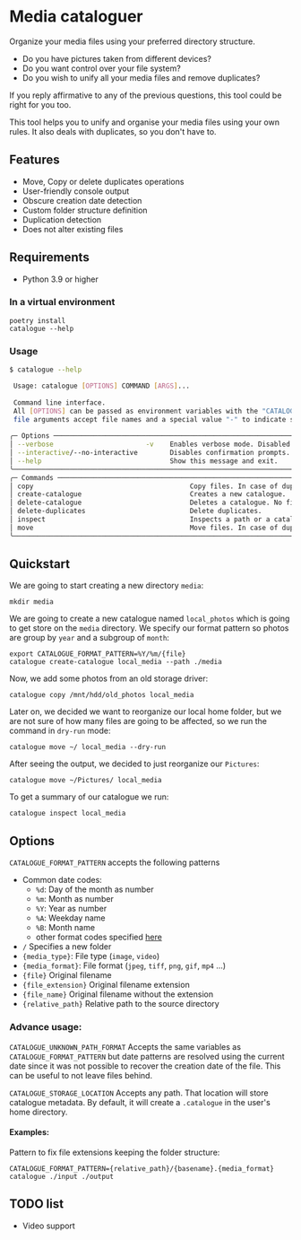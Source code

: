 # Media cataloguer

Organize your media files using your preferred directory structure.

* Do you have pictures taken from different devices? 
* Do you want control over your file system?
* Do you wish to unify all your media files and remove duplicates?

If you reply affirmative to any of the previous questions, this tool could be right for you too.

This tool helps you to unify and organise your media files using your own rules. 
It also deals with duplicates, so you don't have to.


## Features

* Move, Copy or delete duplicates operations
* User-friendly console output
* Obscure creation date detection
* Custom folder structure definition
* Duplication detection
* Does not alter existing files


## Requirements
- Python 3.9 or higher

### In a virtual environment

    poetry install
    catalogue --help


### Usage

```bash
$ catalogue --help

 Usage: catalogue [OPTIONS] COMMAND [ARGS]...                                                                                                                                                
                                                                                                                                                                                             
 Command line interface.                                                                                                                                                                     
 All [OPTIONS] can be passed as environment variables with the "CATALOGUE_" prefix.                                                                                                          
 file arguments accept file names and a special value "-" to indicate stdin or stdout                                                                                                        
                                                                                                                                                                                             
╭─ Options ─────────────────────────────────────────────────────────────────────────────────────────────────────────────────────────────────────────────────────────────────────────────────╮
│ --verbose                       -v    Enables verbose mode. Disabled by default                                                                                                           │
│ --interactive/--no-interactive        Disables confirmation prompts. Enabled by default                                                                                                   │
│ --help                                Show this message and exit.                                                                                                                         │
╰───────────────────────────────────────────────────────────────────────────────────────────────────────────────────────────────────────────────────────────────────────────────────────────╯
╭─ Commands ────────────────────────────────────────────────────────────────────────────────────────────────────────────────────────────────────────────────────────────────────────────────╮
│ copy                                       Copy files. In case of duplicates will take the shortest name.                                                                                 │
│ create-catalogue                           Creates a new catalogue.                                                                                                                       │
│ delete-catalogue                           Deletes a catalogue. No files are affected.                                                                                                    │
│ delete-duplicates                          Delete duplicates.                                                                                                                             │
│ inspect                                    Inspects a path or a catalogue                                                                                                                 │
│ move                                       Move files. In case of duplicates will take the shortest name.                                                                                 │
╰───────────────────────────────────────────────────────────────────────────────────────────────────────────────────────────────────────────────────────────────────────────────────────────╯
```


## Quickstart

We are going to start creating a new directory `media`:

    mkdir media

We are going to create a new catalogue named `local_photos` which is going to get store on the `media` directory.
We specify our format pattern so photos are group by `year` and a subgroup of `month`:

    export CATALOGUE_FORMAT_PATTERN=%Y/%m/{file}
    catalogue create-catalogue local_media --path ./media 


Now, we add some photos from an old storage driver:

    catalogue copy /mnt/hdd/old_photos local_media


Later on, we decided we want to reorganize our local home folder, but we are not sure of how many files are 
going to be affected, so we run the command in `dry-run` mode:

    catalogue move ~/ local_media --dry-run

After seeing the output, we decided to just reorganize our `Pictures`:

    catalogue move ~/Pictures/ local_media


To get a summary of our catalogue we run:

    catalogue inspect local_media


## Options

`CATALOGUE_FORMAT_PATTERN` accepts the following patterns
* Common date codes:
  * `%d`: Day of the month as number
  * `%m`: Month as number
  * `%Y`: Year as number
  * `%A`: Weekday name 
  * `%B`: Month name
  * other format codes specified [here](https://docs.python.org/3/library/datetime.html#strftime-and-strptime-format-codes)
* `/` Specifies a new folder
* `{media_type}`: File type (`image`, `video`)
* `{media_format}`: File format (`jpeg`, `tiff`, `png`, `gif`, `mp4` ...)
* `{file}` Original filename
* `{file_extension}` Original filename extension 
* `{file_name}` Original filename without the extension
* `{relative_path}` Relative path to the source directory


### Advance usage:

`CATALOGUE_UNKNOWN_PATH_FORMAT` Accepts the same variables as `CATALOGUE_FORMAT_PATTERN` but date patterns 
are resolved using the current date since it was not possible to recover the creation date of the file.
This can be useful to not leave files behind.

`CATALOGUE_STORAGE_LOCATION` Accepts any path. That location will store catalogue metadata.
By default, it will create a `.catalogue` in the user's home directory.

#### Examples:

Pattern to fix file extensions keeping the folder structure:

    CATALOGUE_FORMAT_PATTERN={relative_path}/{basename}.{media_format} catalogue ./input ./output


## TODO list

* Video support
